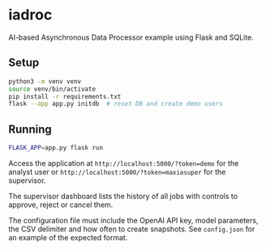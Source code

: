# iadroc

AI-based Asynchronous Data Processor example using Flask and SQLite.

## Setup

```bash
python3 -m venv venv
source venv/bin/activate
pip install -r requirements.txt
flask --app app.py initdb  # reset DB and create demo users
```

## Running

```bash
FLASK_APP=app.py flask run
```

Access the application at `http://localhost:5000/?token=demo` for the analyst user or `http://localhost:5000/?token=maxiasuper` for the supervisor.

The supervisor dashboard lists the history of all jobs with controls to approve,
reject or cancel them.

The configuration file must include the OpenAI API key, model parameters, the CSV delimiter and how often to create snapshots. See `config.json` for an example of the expected format.
